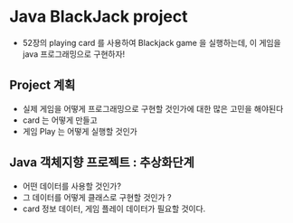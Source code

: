 # Java BlackJack project
* 52장의 playing card 를 사용하여 Blackjack game 을 실행하는데, 이 게임을 java 프로그래밍으로 구현하자!

## Project 계획
* 실제 게임을 어떻게 프로그래밍으로 구현할 것인가에 대한 많은 고민을 해야된다
* card 는 어떻게 만들고
* 게임 Play 는 어떻게 실행할 것인가

## Java 객체지향 프로젝트 : 추상화단계
* 어떤 데이터를 사용할 것인가?
* 그 데이터를 어떻게 클래스로 구현할 것인가 ?
* card 정보 데이터, 게임 플레이 데이터가 필요할 것이다.